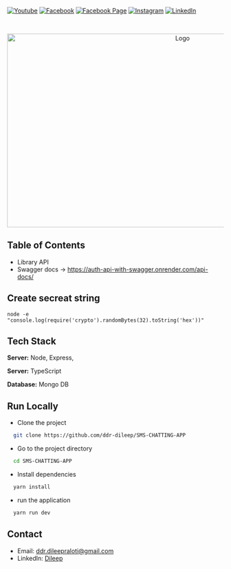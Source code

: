 [![Youtube][youtube-shield]][youtube-url]
[![Facebook][facebook-shield]][facebook-url]
[![Facebook Page][facebook-shield]][facebook-group-url]
[![Instagram][instagram-shield]][instagram-url]
[![LinkedIn][linkedin-shield]][linkedin-url]

<!-- PROJECT LOGO -->
<br />
<p align="center">
    <img src="https://www.weareteachers.com/wp-content/uploads/Best-Library-Resources-for-Teachers.jpg" alt="Logo" width="800" height="450" />
    <h3 align="center">
        <a href="https://github.com/ddr-dileep/liabrary-management-system" target="_blank" >
        </a>
    </h3>
</p>

## Table of Contents

- Library API
- Swagger docs -> https://auth-api-with-swagger.onrender.com/api-docs/


## Create secreat string

```
node -e "console.log(require('crypto').randomBytes(32).toString('hex'))"
```


## Tech Stack

**Server:** Node, Express,

**Server:** TypeScript

**Database:** Mongo DB


## Run Locally

- Clone the project

```bash
  git clone https://github.com/ddr-dileep/SMS-CHATTING-APP
```

- Go to the project directory

```bash
  cd SMS-CHATTING-APP
```

- Install dependencies

```bash
  yarn install
```

- run the application

```bash
  yarn run dev
```

## Contact

- Email: [ddr.dileepraloti@gmail.com](mailto:ddr.dileepraloti@gmail.com)
- LinkedIn: [Dileep](https://linkedin.com/in/dileep-raloti)

<!-- MARKDOWN LINKS & IMAGES -->

[youtube-shield]: https://img.shields.io/badge/-Youtube-black.svg?style=round-square&logo=youtube&color=555&logoColor=white
[youtube-url]: https://www.youtube.com/@thecodeworld
[facebook-shield]: https://img.shields.io/badge/-Facebook-black.svg?style=round-square&logo=facebook&color=555&logoColor=white
[facebook-url]: https://facebook.com
[facebook-group-url]: https://facebook.com
[instagram-shield]: https://img.shields.io/badge/-Instagram-black.svg?style=round-square&logo=instagram&color=555&logoColor=white
[instagram-url]: https://instagram.com
[linkedin-shield]: https://img.shields.io/badge/-LinkedIn-black.svg?style=round-square&logo=linkedin&colorB=555
[linkedin-url]: https://linkedin.com/in/
